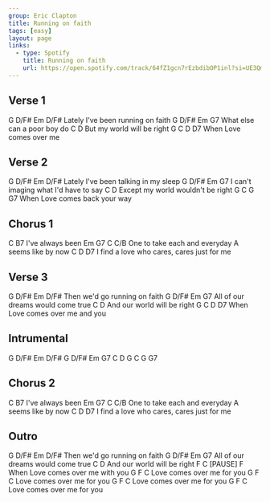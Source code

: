 ```yaml
---
group: Eric Clapton
title: Running on faith
tags: [easy]
layout: page
links:
  - type: Spotify
    title: Running on faith
    url: https://open.spotify.com/track/64fZ1gcn7rEzbdibOP1inl?si=UE3Qm_KnTQyYlgKtpbs7sQ
---
```


## Verse 1

G                D/F#       Em       D/F#
Lately I've been running on faith
G               D/F#     Em    G7
What else can a poor boy do
       C                       D
But my world will be right
                     G     C     D     D7
When Love comes over me

## Verse 2

G                D/F#          Em        D/F#
Lately I've been talking in my sleep
G                        D/F#    Em      G7
I can't imaging what I'd have to say
          C                        D
Except my world wouldn't be right
                          G     C    G    G7
When Love comes back your way 

## Chorus 1

C           B7
I've always been
Em     G7                 C       C/B
One to take each and everyday
A
seems like by now
                  C                     D      D7
I find a love who cares, cares just for me

## Verse 3

G                D/F#       Em       D/F#
Then we'd  go running on faith
G               D/F#     Em    G7
All of our dreams would come true
       C                       D
And our world will be right
                     G     C     D     D7
When Love comes over me and you

## Intrumental

G     D/F#   Em    D/F#
G     D/F#   Em    G7
C     D
G     C      G     G7
  
## Chorus 2

C           B7
I've always been
Em     G7                 C       C/B
One to take each and everyday
A
seems like by now
                  C                     D      D7
I find a love who cares, cares just for me

## Outro

G            D/F#       Em       D/F#
Then we'd go running on faith
G          D/F#              Em      G7
All of our dreams would come true
        C                        D
And our world will be right
                             F          C      [PAUSE]    F
When Love comes over me with you
G           F           C
Love comes over me for you
G           F           C
Love comes over me for you
G           F           C
Love comes over me for you
G           F           C
Love comes over me for you

